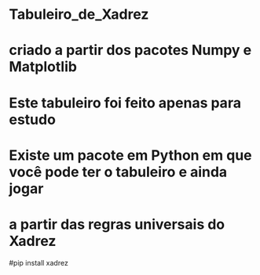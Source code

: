 # Tabuleiro_de_Xadrez
# criado a partir dos pacotes Numpy e Matplotlib
# Este tabuleiro foi feito apenas para estudo
# Existe um pacote em Python em que você pode ter o tabuleiro e ainda jogar
# a partir das  regras universais do Xadrez
#pip install xadrez
